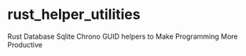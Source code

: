 # rust_helper_utilities
Rust Database Sqlite Chrono GUID helpers to Make Programming More Productive
